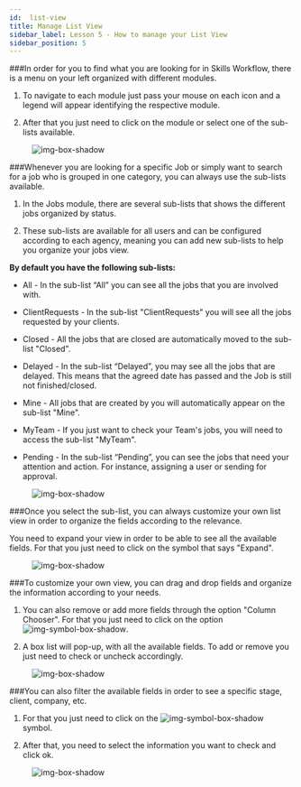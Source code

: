 ```yaml
---
id:  list-view
title: Manage List View
sidebar_label: Lesson 5 - How to manage your List View
sidebar_position: 5
---
```


###In order for you to find what you are looking for in Skills Workflow, there is a menu on your left organized with different modules.

1. To navigate to each module just pass your mouse on each icon and a legend will appear identifying the respective module.

2. After that you just need to click on the module or select one of the sub-lists available.

<figure>

![img-box-shadow](/img/university/project-management/project-management-lesson5-1.png)
<figcaption></figcaption>
</figure>

###Whenever you are looking for a specific Job or simply want to search for a job who is grouped in one category, you can always use the sub-lists available.

1. In the Jobs module, there are several sub-lists that shows the different jobs organized by status.

2. These sub-lists are available for all users and can be configured according to each agency, meaning you can add new sub-lists to help you organize your jobs view.

**By default you have the following sub-lists:**

- All - In the sub-list “All” you can see all the jobs that you are involved with.

- ClientRequests - In the sub-list "ClientRequests" you will see all the jobs requested by your clients.

- Closed - All the jobs that are closed are automatically moved to the sub-list "Closed".

- Delayed - In the sub-list “Delayed”, you may see all the jobs that are delayed. This means that the agreed date has passed and the Job is still not finished/closed.

- Mine - All jobs that are created by you will automatically appear on the sub-list "Mine".

- MyTeam - If you just want to check your Team's jobs, you will need to access the sub-list "MyTeam".

- Pending - In the sub-list “Pending”, you can see the jobs that need your attention and action. For instance, assigning a user or sending for approval.

<figure>

![img-box-shadow](/img/university/project-management/project-management-lesson5-2.png)
<figcaption></figcaption>
</figure>


###Once you select the sub-list, you can always customize your own list view in order to organize the fields according to the relevance.

You need to expand your view in order to be able to see all the available fields. For that you just need to click on the symbol that says "Expand".

<figure>

![img-box-shadow](/img/university/project-management/project-management-lesson5-3.png)
<figcaption></figcaption>
</figure>


###To customize your own view, you can drag and drop fields and organize the information according to your needs.

1. You can also remove or add more fields through the option "Column Chooser". For that you just need to click on the option ![img-symbol-box-shadow](/img/university/project-management/project-management-lesson5-symbol-1.png).

2. A box list will pop-up, with all the available fields. To add or remove you just need to check or uncheck accordingly.

<figure>

![img-box-shadow](/img/university/project-management/project-management-lesson5-4.png)
<figcaption></figcaption>
</figure>


###You can also filter the available fields in order to see a specific stage, client, company, etc.

1. For that you just need to click on the ![img-symbol-box-shadow](/img/university/project-management/project-management-lesson5-symbol-2.png) symbol.

2. After that, you need to select the information you want to check and click ok.

<figure>

![img-box-shadow](/img/university/project-management/project-management-lesson5-5.png)
<figcaption></figcaption>
</figure>
